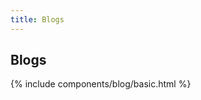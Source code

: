 ```yaml
---
title: Blogs
---
```



## Blogs


 {% include components/blog/basic.html %}  




<!-- ### List
You can change your blog style in the `settings.yml` file.

You'll find this inside the `_data` folder – this is where you can set all of the theme options.

`theme` – choose a format for your blog listings [basic, narrow, grid]

--- -->

 <!-- {% include components/blog/basic.html %}   -->



